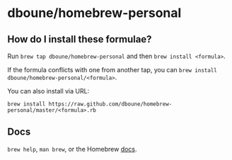 dboune/homebrew-personal
=================

How do I install these formulae?
--------------------------------
Run `brew tap dboune/homebrew-personal` and then `brew install <formula>`.

If the formula conflicts with one from another tap, you can `brew install dboune/homebrew-personal/<formula>`.

You can also install via URL:

```
brew install https://raw.github.com/dboune/homebrew-personal/master/<formula>.rb
```

Docs
----
`brew help`, `man brew`, or the Homebrew [docs][].

[docs]:https://docs.brew.sh/
